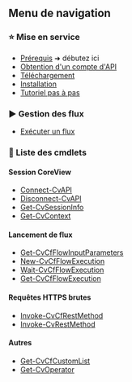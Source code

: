 <h2>Menu de navigation</h2>

<h3>⭐ Mise en service</h3>

- [Prérequis](fr/prerequis.md) <span class="mirror">➜</span> débutez ici
- [Obtention d'un compte d'API](fr/compte-api.md)
- [Téléchargement](fr/telechargement.md)
- [Installation](fr/installation.md)
- [Tutoriel pas à pas](fr/tutoriel.md)

<h3>▶️ Gestion des flux</h3>

- [Exécuter un flux](fr/demarrer-flux.md)

<h3>📕 Liste des cmdlets</h3>

<h4>Session CoreView</h4>

- [Connect-CvAPI](fr/cmdlets/Connect-CvAPI.md)
- [Disconnect-CvAPI](fr/cmdlets/Disconnect-CvAPI.md)
- [Get-CvSessionInfo](fr/cmdlets/Get-CvSessionInfo.md)
- [Get-CvContext](fr/cmdlets/Get-CvContext.md)

<h4>Lancement de flux</h4>

- [Get-CvCfFlowInputParameters](fr/cmdlets/Get-CvCfFlowInputParameters.md)
- [New-CvCfFlowExecution](fr/cmdlets/New-CvCfFlowExecution.md)
- [Wait-CvCfFlowExecution](fr/cmdlets/Wait-CvCfFlowExecution.md)
- [Get-CvCfFlowExecution](fr/cmdlets/Get-CvCfFlowExecution.md)

<h4>Requêtes HTTPS brutes</h4>

- [Invoke-CvCfRestMethod](fr/cmdlets/Invoke-CvCfRestMethod.md)
- [Invoke-CvRestMethod](fr/cmdlets/Invoke-CvRestMethod.md)

<h4>Autres</h4>

- [Get-CvCfCustomList](fr/cmdlets/Get-CvCfCustomList.md)
- [Get-CvOperator](fr/cmdlets/Get-CvOperator.md)
